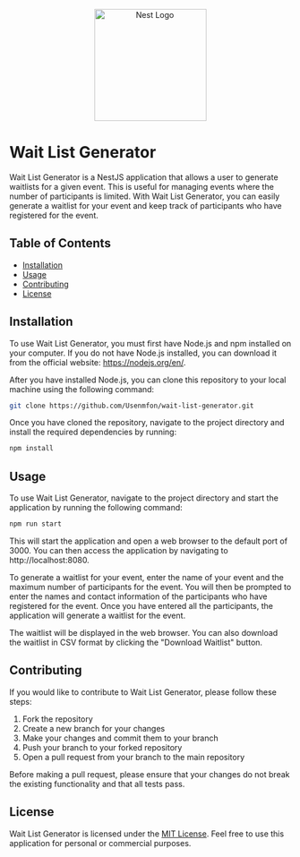 <p align="center">
  <a href="http://nestjs.com/" target="blank"><img src="https://nestjs.com/img/logo-small.svg" width="200" alt="Nest Logo" /></a>
</p>

[circleci-image]: https://img.shields.io/circleci/build/github/nestjs/nest/master?token=abc123def456
[circleci-url]: https://circleci.com/gh/nestjs/nest

 # Wait List Generator

Wait List Generator is a NestJS application that allows a user to generate waitlists for a given event. This is useful for managing events where the number of participants is limited. With Wait List Generator, you can easily generate a waitlist for your event and keep track of participants who have registered for the event.

## Table of Contents

- [Installation](#installation)
- [Usage](#usage)
- [Contributing](#contributing)
- [License](#license)

## Installation

To use Wait List Generator, you must first have Node.js and npm installed on your computer. If you do not have Node.js installed, you can download it from the official website: https://nodejs.org/en/.

After you have installed Node.js, you can clone this repository to your local machine using the following command:

```bash
git clone https://github.com/Usenmfon/wait-list-generator.git
```

Once you have cloned the repository, navigate to the project directory and install the required dependencies by running:

```bash
npm install
```

## Usage

To use Wait List Generator, navigate to the project directory and start the application by running the following command:

```bash
npm run start
```

This will start the application and open a web browser to the default port of 3000. You can then access the application by navigating to http://localhost:8080.

To generate a waitlist for your event, enter the name of your event and the maximum number of participants for the event. You will then be prompted to enter the names and contact information of the participants who have registered for the event. Once you have entered all the participants, the application will generate a waitlist for the event.

The waitlist will be displayed in the web browser. You can also download the waitlist in CSV format by clicking the "Download Waitlist" button.

## Contributing

If you would like to contribute to Wait List Generator, please follow these steps:

1. Fork the repository
2. Create a new branch for your changes
3. Make your changes and commit them to your branch
4. Push your branch to your forked repository
5. Open a pull request from your branch to the main repository

Before making a pull request, please ensure that your changes do not break the existing functionality and that all tests pass.

## License

Wait List Generator is licensed under the [MIT License](https://github.com/Usenmfon/wait-list-generator/blob/main/LICENSE). Feel free to use this application for personal or commercial purposes.
